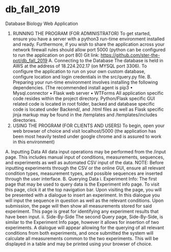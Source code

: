 # db_fall_2019
Database Biology Web Application

1.	RUNNING THE PROGRAM (FOR ADMINISTRATOR)
To get started, ensure you have a server with a python3 run-time environment installed and ready. Furthermore, if you wish to share the application across your network firewall rules should allow port 5000 (python can be configured to run the application on port 80)
Git link: https://github.com/ster-the-pot/db_fall_2019
A.	Connecting to the Database
The database is held in AWS at the address of  18.224.202.17 (on MYSQL port 3306). To configure the application to run on your own custom database, configure location and login credentials in the src/query.py file. 
B.	Preparing your run-time environment involves installing the following dependencies. (The recommended install agent is pip3
•	Mysql.connector
•	Flask web server
•	WTForms
All application specific code resides within the project directory. Python/Flask specific GUI related code is located in root folder, backed and database specific code is located under Backend/, and .html files as well as Flask specific jinja markup may be found in the /templates and /templates/includes directories. 
2.	USING THE PROGRAM (FOR CLIENTS AND USERS)
To begin, open your web browser of choice and visit localhost/5000 (the application has been most heavily tested under google chrome and is assured to work in this environment)


A.	Inputting Data
All data input operations may be performed from the /input page. This includes manual input of conditions, measurements, sequences, and experiments as well as automated CSV input of the data. NOTE: Before inputting experiments through the CSV or the online GUI, ensure all relevant condition types, measurement types, and possible sequences are inserted through the user interface.
B.	Querying Data
i.	Experiment Info:
The first page that may be used to query data is the Experiment info page. To visit this page, click it at the top navigation bar. Upon visiting the page, you will be presented with a dialogue to insert an experiment. In this dialogue you will input the sequence in question as well as the relevant conditions. Upon submission, the page will then show all measurements stored for said experiment. This page is great for identifying any experiment results that have been input. 
ii.	Side-By-Side
The second Query page, Side-By-Side, is similar to the Experiment Info page, however it allows for insertion of two experiments. A dialogue will appear allowing for the querying of all relevant conditions from both experiments, and once submitted the system will calculate all measurements common to the two experiments. This will be displayed in a table and may be printed using your browser of choice. 

